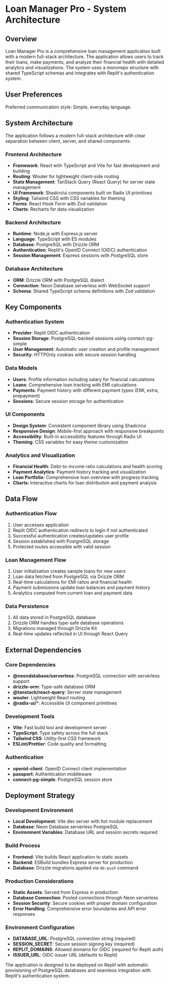 # Loan Manager Pro - System Architecture

## Overview

Loan Manager Pro is a comprehensive loan management application built with a modern full-stack architecture. The application allows users to track their loans, make payments, and analyze their financial health with detailed analytics and visualizations. The system uses a monorepo structure with shared TypeScript schemas and integrates with Replit's authentication system.

## User Preferences

Preferred communication style: Simple, everyday language.

## System Architecture

The application follows a modern full-stack architecture with clear separation between client, server, and shared components:

### Frontend Architecture
- **Framework**: React with TypeScript and Vite for fast development and building
- **Routing**: Wouter for lightweight client-side routing
- **State Management**: TanStack Query (React Query) for server state management
- **UI Framework**: Shadcn/ui components built on Radix UI primitives
- **Styling**: Tailwind CSS with CSS variables for theming
- **Forms**: React Hook Form with Zod validation
- **Charts**: Recharts for data visualization

### Backend Architecture
- **Runtime**: Node.js with Express.js server
- **Language**: TypeScript with ES modules
- **Database**: PostgreSQL with Drizzle ORM
- **Authentication**: Replit's OpenID Connect (OIDC) authentication
- **Session Management**: Express sessions with PostgreSQL store

### Database Architecture
- **ORM**: Drizzle ORM with PostgreSQL dialect
- **Connection**: Neon Database serverless with WebSocket support
- **Schema**: Shared TypeScript schema definitions with Zod validation

## Key Components

### Authentication System
- **Provider**: Replit OIDC authentication
- **Session Storage**: PostgreSQL-backed sessions using connect-pg-simple
- **User Management**: Automatic user creation and profile management
- **Security**: HTTPOnly cookies with secure session handling

### Data Models
- **Users**: Profile information including salary for financial calculations
- **Loans**: Comprehensive loan tracking with EMI calculations
- **Payments**: Payment history with different payment types (EMI, extra, prepayment)
- **Sessions**: Secure session storage for authentication

### UI Components
- **Design System**: Consistent component library using Shadcn/ui
- **Responsive Design**: Mobile-first approach with responsive breakpoints
- **Accessibility**: Built-in accessibility features through Radix UI
- **Theming**: CSS variables for easy theme customization

### Analytics and Visualization
- **Financial Health**: Debt-to-income ratio calculations and health scoring
- **Payment Analytics**: Payment history tracking and visualization
- **Loan Portfolio**: Comprehensive loan overview with progress tracking
- **Charts**: Interactive charts for loan distribution and payment analysis

## Data Flow

### Authentication Flow
1. User accesses application
2. Replit OIDC authentication redirects to login if not authenticated
3. Successful authentication creates/updates user profile
4. Session established with PostgreSQL storage
5. Protected routes accessible with valid session

### Loan Management Flow
1. User initialization creates sample loans for new users
2. Loan data fetched from PostgreSQL via Drizzle ORM
3. Real-time calculations for EMI ratios and financial health
4. Payment submissions update loan balances and payment history
5. Analytics computed from current loan and payment data

### Data Persistence
1. All data stored in PostgreSQL database
2. Drizzle ORM handles type-safe database operations
3. Migrations managed through Drizzle Kit
4. Real-time updates reflected in UI through React Query

## External Dependencies

### Core Dependencies
- **@neondatabase/serverless**: PostgreSQL connection with serverless support
- **drizzle-orm**: Type-safe database ORM
- **@tanstack/react-query**: Server state management
- **wouter**: Lightweight React routing
- **@radix-ui/***: Accessible UI component primitives

### Development Tools
- **Vite**: Fast build tool and development server
- **TypeScript**: Type safety across the full stack
- **Tailwind CSS**: Utility-first CSS framework
- **ESLint/Prettier**: Code quality and formatting

### Authentication
- **openid-client**: OpenID Connect client implementation
- **passport**: Authentication middleware
- **connect-pg-simple**: PostgreSQL session store

## Deployment Strategy

### Development Environment
- **Local Development**: Vite dev server with hot module replacement
- **Database**: Neon Database serverless PostgreSQL
- **Environment Variables**: Database URL and session secrets required

### Build Process
- **Frontend**: Vite builds React application to static assets
- **Backend**: ESBuild bundles Express server for production
- **Database**: Drizzle migrations applied via `db:push` command

### Production Considerations
- **Static Assets**: Served from Express in production
- **Database Connection**: Pooled connections through Neon serverless
- **Session Security**: Secure cookies with proper domain configuration
- **Error Handling**: Comprehensive error boundaries and API error responses

### Environment Configuration
- **DATABASE_URL**: PostgreSQL connection string (required)
- **SESSION_SECRET**: Secure session signing key (required)
- **REPLIT_DOMAINS**: Allowed domains for OIDC (required for Replit auth)
- **ISSUER_URL**: OIDC issuer URL (defaults to Replit)

The application is designed to be deployed on Replit with automatic provisioning of PostgreSQL databases and seamless integration with Replit's authentication system.